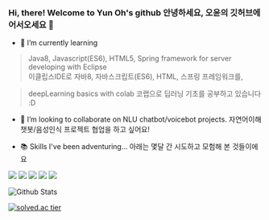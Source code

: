 ### Hi, there! Welcome to Yun Oh's github 안녕하세요, 오윤의 깃허브에 어서오세요 👋

<!--
**fkvl0327/fkvl0327** is a ✨ _special_ ✨ repository because its `README.md` (this file) appears on your GitHub profile.-->

- 🌱 I’m currently learning
> Java8, Javascript(ES6), HTML5, Spring framework for server developing with Eclipse  
> 이클립스IDE로 자바8, 자바스크립트(ES6), HTML, 스프링 프레임워크를,

> deepLearning basics with colab 코랩으로 딥러닝 기초를 공부하고 있습니다 :D

- 👯 I’m looking to collaborate on NLU chatbot/voicebot projects. 자연어이해 챗봇/음성인식 프로젝트 협업을 하고 싶어요!

- 📚 Skills I've been adventuring... 아래는 몇달 간 시도하고 모험해 본 것들이에요

<img src="https://img.shields.io/badge/JAVA-BLUE?style=for-the-badge"> <img src="https://img.shields.io/badge/PYTHON-BLUE?style=for-the-badge">
<img src="https://img.shields.io/badge/JAVASCRIPT-BLUE?style=for-the-badge">
<img src="https://img.shields.io/badge/ORACLE-BLUE?style=for-the-badge">
<img src="https://img.shields.io/badge/MariaDB-BLUE?style=for-the-badge">

![Github Stats](https://github-readme-stats.vercel.app/api?username=fkvl0327&show_icons=true)

[![solved.ac tier](http://mazassumnida.wtf/api/generate_badge?boj=fkvl0327)](https://solved.ac/fkvl0327)
